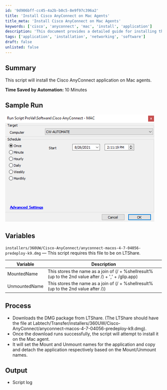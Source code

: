 ```yaml
---
id: '9d906bff-cc45-4a2b-b0c5-8e9f97c396a2'
title: 'Install Cisco AnyConnect on Mac Agents'
title_meta: 'Install Cisco AnyConnect on Mac Agents'
keywords: ['cisco', 'anyconnect', 'mac', 'install', 'application']
description: 'This document provides a detailed guide for installing the Cisco AnyConnect application on Mac agents using a script. It includes information about the required files, process steps, and output logs, helping users automate the installation process efficiently.'
tags: ['application', 'installation', 'networking', 'software']
draft: false
unlisted: false
---
```


## Summary

This script will install the Cisco AnyConnect application on Mac agents.

**Time Saved by Automation:** 10 Minutes

## Sample Run

![Sample Run](../../../static/img/Cisco-AnyConnect---MAC/image_1.png)

## Variables

`installers/360UW/Cisco-AnyConnect/anyconnect-macos-4-7-04056-predeploy-k9.dmg` — This script requires this file to be on LTShare.

| Variable       | Description                                                                 |
|----------------|-----------------------------------------------------------------------------|
| MountedName    | This stores the name as a join of (/ + %shellresult% (up to the 2nd value after /) + ',' + /glip.app) |
| UnmountedName  | This stores the name as a join of (/ + %shellresult% (up to the 2nd value after /))   |

## Process

- Downloads the DMG package from LTShare. (The LTShare should have the file at Labtech/Transfer/installers/360UW/Cisco-AnyConnect/anyconnect-macos-4-7-04056-predeploy-k9.dmg).
- Once the download runs successfully, the script will attempt to install it on the Mac agent.
- It will set the Mount and Unmount names for the application and copy and detach the application respectively based on the Mount/Unmount names.

## Output

- Script log

